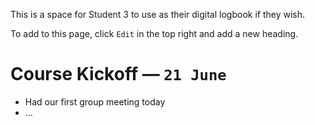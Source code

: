 This is a space for Student 3 to use as their digital logbook if they wish.

To add to this page, click `Edit` in the top right and add a new heading.

# Course Kickoff — `21 June`

- Had our first group meeting today
- ...